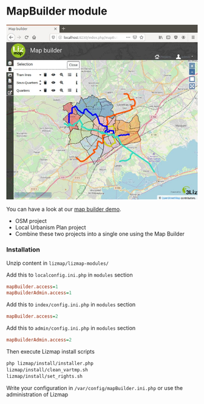 # MapBuilder module

![demo](demo.jpg "3Liz Map Builder")

You can have a look at our [map builder demo](https://demo.lizmap.com/mapbuilder/).
* OSM project
* Local Urbanism Plan project
* Combine these two projects into a single one using the Map Builder

### Installation

Unzip content in `lizmap/lizmap-modules/`

Add this to `localconfig.ini.php` in `modules` section

```ini
mapBuilder.access=1
mapBuilderAdmin.access=1
```

Add this to `index/config.ini.php` in `modules` section

```ini
mapBuilder.access=2
```

Add this to `admin/config.ini.php` in `modules` section

```ini
mapBuilderAdmin.access=2
```

Then execute Lizmap install scripts

```bash
php lizmap/install/installer.php
lizmap/install/clean_vartmp.sh
lizmap/install/set_rights.sh
```

Write your configuration in `/var/config/mapBuilder.ini.php` or use the administration of Lizmap
